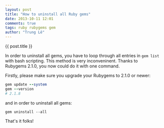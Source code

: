 ```yaml
---
layout: post
title: "How to uninstall all Ruby gems"
date: 2013-10-11 12:01
comments: true
tags: ruby rubygems gem
author: "Trung Lê"
---
```


{{ post.title }}

In order to uninstall all gems, you have to loop through all entries in `gem list` with bash scripting. This method is very inconveninent. Thanks to Rubygems 2.1.0, you now could do it with one command.

<!--more-->

Firstly, please make sure you upgrade your Rubygems to 2.1.0 or newer:

```ruby
gem update --system
gem --version
# 2.1.8
```

and in order to uninstall all gems:

```
gem uninstall --all
```

That's it folks!
